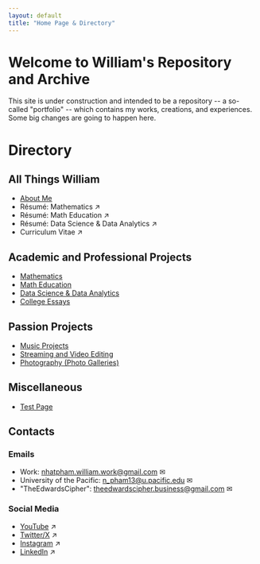 ```yaml
---
layout: default
title: "Home Page & Directory"
---
```


# Welcome to William's Repository and Archive

This site is under construction and intended to be a repository -- a so-called "portfolio" -- which contains my works, creations, and experiences. Some big changes are going to happen here.

# Directory

## All Things William

* [About Me](./Content/AboutMe.html)
* Résumé: Mathematics &#x2197;
* Résumé: Math Education &#x2197;
* Résumé: Data Science & Data Analytics &#x2197;
* Curriculum Vitae &#x2197;

## Academic and Professional Projects

* [Mathematics](./Content/MainProjects/Mathematics/description.html)
* [Math Education](./Content/MainProjects/MathEducation/description.html)
* [Data Science & Data Analytics](./Content/MainProjects/DataScienceAnalytics/description.html)
* [College Essays](./Content/MainProjects/DataScienceAnalytics/description.html)

## Passion Projects

* [Music Projects](./Content/PassionProjects/Music/description.html)
* [Streaming and Video Editing](./Content/PassionProjects/StreamingEditing/description.html)
* [Photography (Photo Galleries)](./Content/PassionProjects/Photography/description.html)

## Miscellaneous

* [Test Page](./Content/TestingMaterials/test.html)

## Contacts

### Emails

* Work: <nhatpham.william.work@gmail.com> &#x2709;
* University of the Pacific: <n_pham13@u.pacific.edu> &#x2709;
* "TheEdwardsCipher": <theedwardscipher.business@gmail.com> &#x2709;

### Social Media

* <a href="https://youtube.com/@TheOtherCiphbruh" target="_blank" rel="noopener noreferrer">YouTube</a> &#x2197;
* <a href="https://x.com/YeOtherCiphbruh" target="_blank" rel="noopener noreferrer">Twitter/X</a> &#x2197;
* <a href="https://www.instagram.com/theedwardscipher/" target="_blank" rel="noopener noreferrer">Instagram</a> &#x2197;
* <a href="https://www.linkedin.com/in/nhatpham-theedwardscipher/" target="_blank" rel="noopener noreferrer">LinkedIn</a> &#x2197;